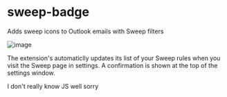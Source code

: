 # sweep-badge
Adds sweep icons to Outlook emails with Sweep filters

![image](https://github.com/user-attachments/assets/55f2a4cc-12d2-47f9-9bf1-c52cd3485653)


The extension's automaticlly updates its list of your Sweep rules when you visit the Sweep page in settings.  A confirmation is shown at the top of the settings window.

I don't really know JS well sorry
